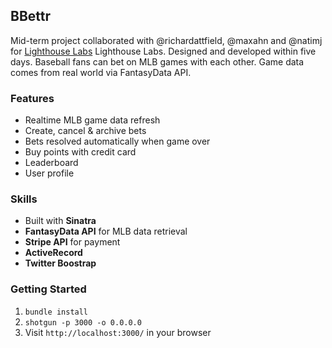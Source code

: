 ## BBettr

Mid-term project collaborated with @richardattfield, @maxahn and @natimj for [Lighthouse Labs](http://lighthouselabs.ca) Lighthouse Labs. Designed and developed within five days. Baseball fans can bet on MLB games with each other. Game data comes from real world via FantasyData API.

### Features

- Realtime MLB game data refresh
- Create, cancel & archive bets
- Bets resolved automatically when game over
- Buy points with credit card
- Leaderboard
- User profile

### Skills

- Built with **Sinatra**
- **FantasyData API** for MLB data retrieval
- **Stripe API** for payment
- **ActiveRecord**
- **Twitter Boostrap**

### Getting Started

1. `bundle install`
2. `shotgun -p 3000 -o 0.0.0.0`
3. Visit `http://localhost:3000/` in your browser
